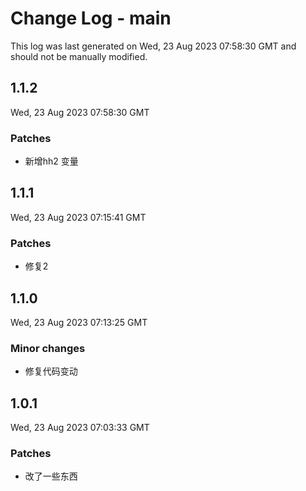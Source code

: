 # Change Log - main

This log was last generated on Wed, 23 Aug 2023 07:58:30 GMT and should not be manually modified.

## 1.1.2
Wed, 23 Aug 2023 07:58:30 GMT

### Patches

- 新增hh2 变量

## 1.1.1
Wed, 23 Aug 2023 07:15:41 GMT

### Patches

- 修复2

## 1.1.0
Wed, 23 Aug 2023 07:13:25 GMT

### Minor changes

- 修复代码变动

## 1.0.1
Wed, 23 Aug 2023 07:03:33 GMT

### Patches

- 改了一些东西

